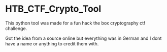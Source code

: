 # HTB_CTF_Crypto_Tool

This python tool was made for a fun hack the box cryptography ctf challenge. 


Got the idea from a source online but everything was in German and I dont have a name or anything to credit them with. 
